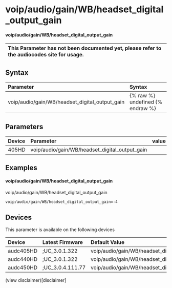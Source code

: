 ﻿---
description: voip/audio/gain/WB/headset_digital_output_gain
search: false
---

# voip/audio/gain/WB/headset_digital_output_gain

#### voip/audio/gain/WB/headset_digital_output_gain


| This Parameter has not been documented yet, please refer to the audiocodes site for usage.  |
| :--- |

## Syntax
| Parameter | Syntax |
| :--- | :--- |
|voip/audio/gain/WB/headset_digital_output_gain | {% raw %} undefined {% endraw %} |

## Parameters
|Device|Parameter|value|Description|
|:---|:---|:---|:---|
| 405HD | voip/audio/gain/WB/headset_digital_output_gain |  |  |

## Examples
#### voip/audio/gain/WB/headset_digital_output_gain

voip/audio/gain/WB/headset_digital_output_gain

```
voip/audio/gain/WB/headset_digital_output_gain=-4
```

## Devices
This parameter is available on the following devices

| Device | Latest Firmware | Default Value |
|:---|:---|:---|
| audc405HD | ;UC_3.0.1.322 | voip/audio/gain/WB/headset_digital_output_gain=-4 
| audc440HD | ;UC_3.0.1.322 | voip/audio/gain/WB/headset_digital_output_gain=-4 
| audc450HD | ;UC_3.0.4.111.77 | voip/audio/gain/WB/headset_digital_output_gain=-4 

(view disclaimer)[disclaimer]
